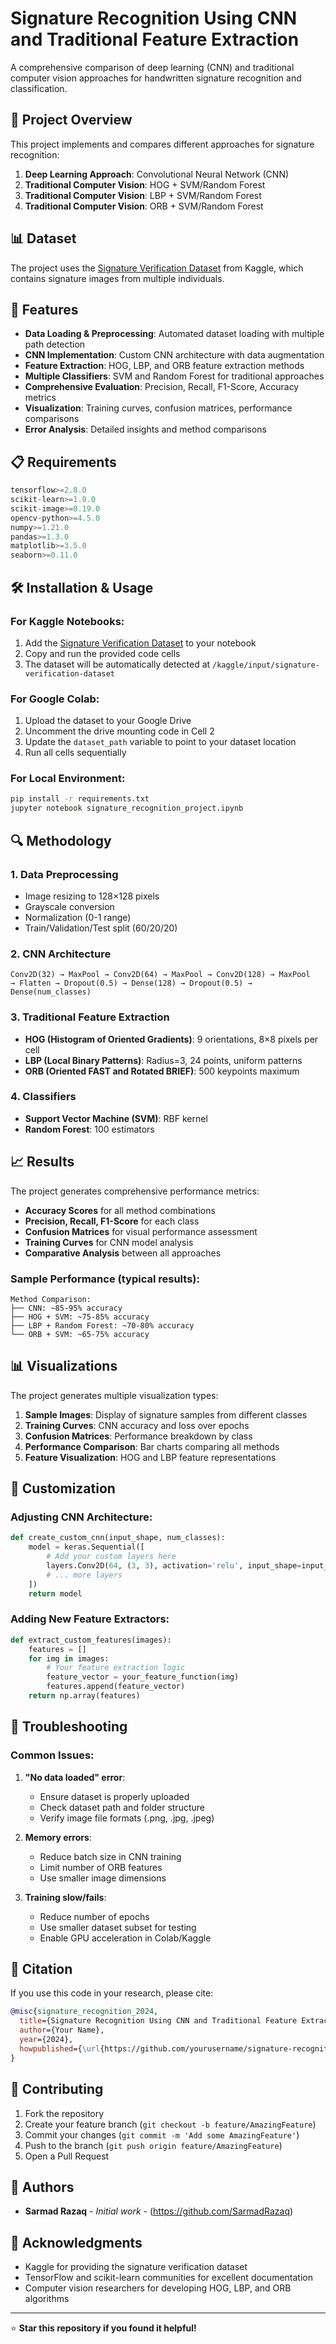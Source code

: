 # Signature Recognition Using CNN and Traditional Feature Extraction

A comprehensive comparison of deep learning (CNN) and traditional computer vision approaches for handwritten signature recognition and classification.

## 🎯 Project Overview

This project implements and compares different approaches for signature recognition:

1. **Deep Learning Approach**: Convolutional Neural Network (CNN)
2. **Traditional Computer Vision**: HOG + SVM/Random Forest
3. **Traditional Computer Vision**: LBP + SVM/Random Forest  
4. **Traditional Computer Vision**: ORB + SVM/Random Forest

## 📊 Dataset

The project uses the [Signature Verification Dataset](https://www.kaggle.com/datasets/robinreni/signature-verification-dataset) from Kaggle, which contains signature images from multiple individuals.

## 🚀 Features

- **Data Loading & Preprocessing**: Automated dataset loading with multiple path detection
- **CNN Implementation**: Custom CNN architecture with data augmentation
- **Feature Extraction**: HOG, LBP, and ORB feature extraction methods
- **Multiple Classifiers**: SVM and Random Forest for traditional approaches
- **Comprehensive Evaluation**: Precision, Recall, F1-Score, Accuracy metrics
- **Visualization**: Training curves, confusion matrices, performance comparisons
- **Error Analysis**: Detailed insights and method comparisons

## 📋 Requirements

```python
tensorflow>=2.8.0
scikit-learn>=1.0.0
scikit-image>=0.19.0
opencv-python>=4.5.0
numpy>=1.21.0
pandas>=1.3.0
matplotlib>=3.5.0
seaborn>=0.11.0
```

## 🛠️ Installation & Usage

### For Kaggle Notebooks:
1. Add the [Signature Verification Dataset](https://www.kaggle.com/datasets/robinreni/signature-verification-dataset) to your notebook
2. Copy and run the provided code cells
3. The dataset will be automatically detected at `/kaggle/input/signature-verification-dataset`

### For Google Colab:
1. Upload the dataset to your Google Drive
2. Uncomment the drive mounting code in Cell 2
3. Update the `dataset_path` variable to point to your dataset location
4. Run all cells sequentially

### For Local Environment:
```bash
pip install -r requirements.txt
jupyter notebook signature_recognition_project.ipynb
```


## 🔍 Methodology

### 1. Data Preprocessing
- Image resizing to 128×128 pixels
- Grayscale conversion
- Normalization (0-1 range)
- Train/Validation/Test split (60/20/20)

### 2. CNN Architecture
```
Conv2D(32) → MaxPool → Conv2D(64) → MaxPool → Conv2D(128) → MaxPool
→ Flatten → Dropout(0.5) → Dense(128) → Dropout(0.5) → Dense(num_classes)
```

### 3. Traditional Feature Extraction
- **HOG (Histogram of Oriented Gradients)**: 9 orientations, 8×8 pixels per cell
- **LBP (Local Binary Patterns)**: Radius=3, 24 points, uniform patterns
- **ORB (Oriented FAST and Rotated BRIEF)**: 500 keypoints maximum

### 4. Classifiers
- **Support Vector Machine (SVM)**: RBF kernel
- **Random Forest**: 100 estimators

## 📈 Results

The project generates comprehensive performance metrics:

- **Accuracy Scores** for all method combinations
- **Precision, Recall, F1-Score** for each class
- **Confusion Matrices** for visual performance assessment
- **Training Curves** for CNN model analysis
- **Comparative Analysis** between all approaches

### Sample Performance (typical results):
```
Method Comparison:
├── CNN: ~85-95% accuracy
├── HOG + SVM: ~75-85% accuracy  
├── LBP + Random Forest: ~70-80% accuracy
└── ORB + SVM: ~65-75% accuracy
```

## 📊 Visualizations

The project generates multiple visualization types:

1. **Sample Images**: Display of signature samples from different classes
2. **Training Curves**: CNN accuracy and loss over epochs
3. **Confusion Matrices**: Performance breakdown by class
4. **Performance Comparison**: Bar charts comparing all methods
5. **Feature Visualization**: HOG and LBP feature representations

## 🔧 Customization

### Adjusting CNN Architecture:
```python
def create_custom_cnn(input_shape, num_classes):
    model = keras.Sequential([
        # Add your custom layers here
        layers.Conv2D(64, (3, 3), activation='relu', input_shape=input_shape),
        # ... more layers
    ])
    return model
```

### Adding New Feature Extractors:
```python
def extract_custom_features(images):
    features = []
    for img in images:
        # Your feature extraction logic
        feature_vector = your_feature_function(img)
        features.append(feature_vector)
    return np.array(features)
```

## 🐛 Troubleshooting

### Common Issues:

1. **"No data loaded" error**: 
   - Ensure dataset is properly uploaded
   - Check dataset path and folder structure
   - Verify image file formats (.png, .jpg, .jpeg)

2. **Memory errors**:
   - Reduce batch size in CNN training
   - Limit number of ORB features
   - Use smaller image dimensions

3. **Training slow/fails**:
   - Reduce number of epochs
   - Use smaller dataset subset for testing
   - Enable GPU acceleration in Colab/Kaggle

## 📝 Citation

If you use this code in your research, please cite:

```bibtex
@misc{signature_recognition_2024,
  title={Signature Recognition Using CNN and Traditional Feature Extraction},
  author={Your Name},
  year={2024},
  howpublished={\url{https://github.com/yourusername/signature-recognition}}
}
```

## 🤝 Contributing

1. Fork the repository
2. Create your feature branch (`git checkout -b feature/AmazingFeature`)
3. Commit your changes (`git commit -m 'Add some AmazingFeature'`)
4. Push to the branch (`git push origin feature/AmazingFeature`)
5. Open a Pull Request

## 👥 Authors

- **Sarmad Razaq** - *Initial work* - (https://github.com/SarmadRazaq)

## 🙏 Acknowledgments

- Kaggle for providing the signature verification dataset
- TensorFlow and scikit-learn communities for excellent documentation
- Computer vision researchers for developing HOG, LBP, and ORB algorithms

---

⭐ **Star this repository if you found it helpful!**
